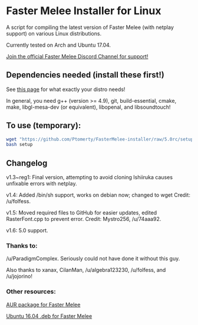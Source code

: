 # Faster Melee Installer for Linux

A script for compiling the latest version of Faster Melee (with netplay support) on various Linux distributions.

Currently tested on Arch and Ubuntu 17.04.

[Join the official Faster Melee Discord Channel for support!](https://discord.gg/h6C4tCj)

## Dependencies needed (install these first!)
See [this page](https://wiki.dolphin-emu.org/index.php?title=Building_Dolphin_on_Linux) for what exactly your distro needs!

In general, you need g++ (version >= 4.9), git, build-essential, cmake, make, libgl-mesa-dev (or equivalent), libopenal, and libsoundtouch!

## To use (temporary):

```bash
wget "https://github.com/Ptomerty/FasterMelee-installer/raw/5.0rc/setup"
bash setup
```

## Changelog
v1.3~reg1: Final version, attempting to avoid cloning Ishiiruka causes unfixable errors with netplay.

v1.4: Added /bin/sh support, works on debian now; changed to wget Credit: /u/folfess.

v1.5: Moved required files to GitHub for easier updates, edited RasterFont.cpp to prevent error. Credit: Mystro256, /u/74aaa92.

v1.6: 5.0 support.
### Thanks to:
/u/ParadigmComplex. Seriously could not have done it without this guy.

Also thanks to xanax, CilanMan, /u/algebra123230, /u/folfess, and /u/jojorino!

### Other resources:

[AUR package for Faster Melee](https://aur.archlinux.org/packages/dolphin-emu-faster-melee/)

[Ubuntu 16.04 .deb for Faster Melee](https://github.com/ccl2of4/dolphin-emu-faster-melee-packaging/releases)
